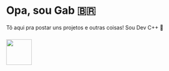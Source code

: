# Opa, sou Gab 🇧🇷

Tô aqui pra postar uns projetos e outras coisas! Sou Dev C++ 🌳
#####
<img src="https://img.shields.io/badge/c++-%2300599C.svg?style=plastic&logo=cplusplus&logoColor=white" width="68">
